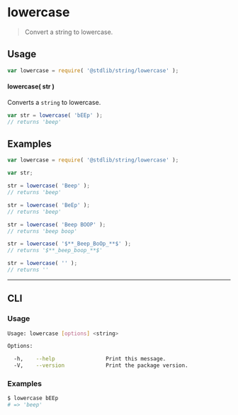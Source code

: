 # lowercase

> Convert a string to lowercase.


<!-- <intro> -->

<!-- </intro> -->


<!-- <usage> -->

## Usage

``` javascript
var lowercase = require( '@stdlib/string/lowercase' );
```

#### lowercase( str )

Converts a `string` to lowercase.

``` javascript
var str = lowercase( 'bEEp' );
// returns 'beep'
```

<!-- </usage> -->


<!-- <examples> -->

## Examples

``` javascript
var lowercase = require( '@stdlib/string/lowercase' );

var str;

str = lowercase( 'Beep' );
// returns 'beep'

str = lowercase( 'BeEp' );
// returns 'beep'

str = lowercase( 'Beep BOOP' );
// returns 'beep boop'

str = lowercase( '$**_Beep_BoOp_**$' );
// returns '$**_beep_boop_**$'

str = lowercase( '' );
// returns ''
```

<!-- </examples> -->


<!-- <cli> -->

---

## CLI

<!-- <usage> -->

### Usage

``` bash
Usage: lowercase [options] <string>

Options:

  -h,    --help                Print this message.
  -V,    --version             Print the package version.
```

<!-- </usage> -->

<!-- <examples> -->

### Examples

``` bash
$ lowercase bEEp
# => 'beep'
```

<!-- </examples> -->

<!-- </cli> -->


<!-- <links> -->

<!-- </links> -->
